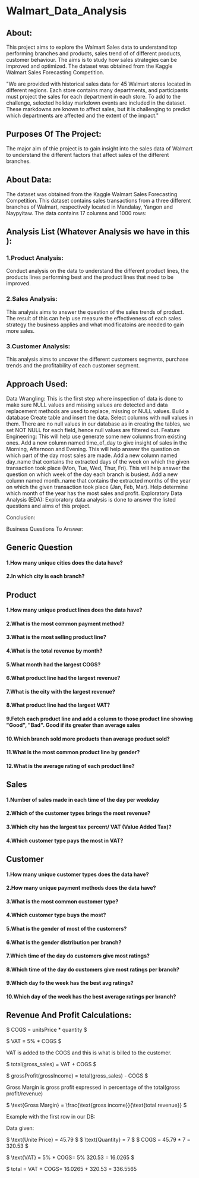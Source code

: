 # Walmart_Data_Analysis
## About:
This project aims to explore the Walmart Sales data to understand top performing branches and products, sales trend of of different products, customer behaviour. The aims is to study how sales strategies can be improved and optimized. The dataset was obtained from the Kaggle Walmart Sales Forecasting Competition.

"We are provided with historical sales data for 45 Walmart stores located in different regions. Each store contains many departments, and participants must project the sales for each department in each store. To add to the challenge, selected holiday markdown events are included in the dataset. These markdowns are known to affect sales, but it is challenging to predict which departments are affected and the extent of the impact."

## Purposes Of The Project:
The major aim of thie project is to gain insight into the sales data of Walmart to understand the different factors that affect sales of the different branches.

## About Data:
The dataset was obtained from the Kaggle Walmart Sales Forecasting Competition. This dataset contains sales transactions from a three different branches of Walmart, respectively located in Mandalay, Yangon and Naypyitaw. The data contains 17 columns and 1000 rows:

## Analysis List (Whatever Analysis we have in this ):
### 1.Product Analysis:
Conduct analysis on the data to understand the different product lines, the products lines performing best and the product lines that need to be improved.

### 2.Sales Analysis:
This analysis aims to answer the question of the sales trends of product. The result of this can help use measure the effectiveness of each sales strategy the business applies and what modificatoins are needed to gain more sales.

### 3.Customer Analysis:
This analysis aims to uncover the different customers segments, purchase trends and the profitability of each customer segment.

## Approach Used:
Data Wrangling: This is the first step where inspection of data is done to make sure NULL values and missing values are detected and data replacement methods are used to replace, missing or NULL values.
Build a database
Create table and insert the data.
Select columns with null values in them. There are no null values in our database as in creating the tables, we set NOT NULL for each field, hence null values are filtered out.
Feature Engineering: This will help use generate some new columns from existing ones.
Add a new column named time_of_day to give insight of sales in the Morning, Afternoon and Evening. This will help answer the question on which part of the day most sales are made.
Add a new column named day_name that contains the extracted days of the week on which the given transaction took place (Mon, Tue, Wed, Thur, Fri). This will help answer the question on which week of the day each branch is busiest.
Add a new column named month_name that contains the extracted months of the year on which the given transaction took place (Jan, Feb, Mar). Help determine which month of the year has the most sales and profit.
Exploratory Data Analysis (EDA): Exploratory data analysis is done to answer the listed questions and aims of this project.

Conclusion:

Business Questions To Answer:
## Generic Question
#### 1.How many unique cities does the data have?
#### 2.In which city is each branch?
## Product
#### 1.How many unique product lines does the data have?
#### 2.What is the most common payment method?
#### 3.What is the most selling product line?
#### 4.What is the total revenue by month?
#### 5.What month had the largest COGS?
#### 6.What product line had the largest revenue?
#### 7.What is the city with the largest revenue?
#### 8.What product line had the largest VAT?
#### 9.Fetch each product line and add a column to those product line showing "Good", "Bad". Good if its greater than average sales
#### 10.Which branch sold more products than average product sold?
#### 11.What is the most common product line by gender?
#### 12.What is the average rating of each product line?

## Sales
#### 1.Number of sales made in each time of the day per weekday
#### 2.Which of the customer types brings the most revenue?
#### 3.Which city has the largest tax percent/ VAT (Value Added Tax)?
#### 4.Which customer type pays the most in VAT?

## Customer
#### 1.How many unique customer types does the data have?
#### 2.How many unique payment methods does the data have?
#### 3.What is the most common customer type?
#### 4.Which customer type buys the most?
#### 5.What is the gender of most of the customers?
#### 6.What is the gender distribution per branch?
#### 7.Which time of the day do customers give most ratings?
#### 8.Which time of the day do customers give most ratings per branch?
#### 9.Which day fo the week has the best avg ratings?
#### 10.Which day of the week has the best average ratings per branch?


## Revenue And Profit Calculations:
$ COGS = unitsPrice * quantity $

$ VAT = 5% * COGS $

VAT is added to the COGS
 and this is what is billed to the customer.

$ total(gross_sales) = VAT + COGS $

$ grossProfit(grossIncome) = total(gross_sales) - COGS $

Gross Margin is gross profit expressed in percentage of the total(gross profit/revenue)

$ \text{Gross Margin} = \frac{\text{gross income}}{\text{total revenue}} $

Example with the first row in our DB:

Data given:

$ \text{Unite Price} = 45.79 $
$ \text{Quantity} = 7 $
$ COGS = 45.79 * 7 = 320.53 $

$ \text{VAT} = 5% * COGS\= 5% 320.53 = 16.0265 $

$ total = VAT + COGS\= 16.0265 + 320.53 = 336.5565
